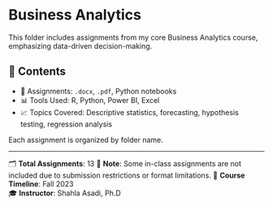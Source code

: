 # Business Analytics

This folder includes assignments from my core Business Analytics course, emphasizing data-driven decision-making.

## 📂 Contents
- 📄 Assignments: `.docx`, `.pdf`, Python notebooks
- 📊 Tools Used: R, Python, Power BI, Excel
- 📈 Topics Covered: Descriptive statistics, forecasting, hypothesis testing, regression analysis

Each assignment is organized by folder name.

---

🗂 **Total Assignments**: 13
📝 **Note**: Some in-class assignments are not included due to submission restrictions or format limitations.
📅 **Course Timeline**: Fall 2023  
🎓 **Instructor**: Shahla Asadi, Ph.D
